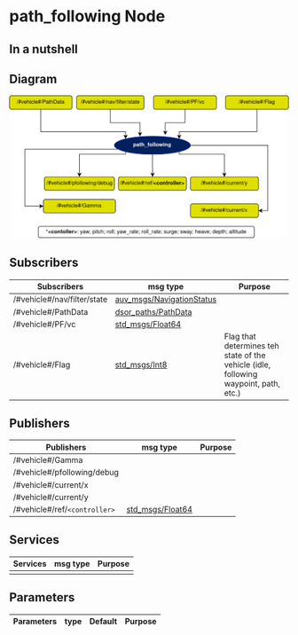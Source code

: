 # path_following Node

## In a nutshell


## Diagram
![path_following Diagram](img/path_following_diagram.png)

## Subscribers
| Subscribers | msg type | Purpose |
| --- | --- | --- |
| /#vehicle#/nav/filter/state | [auv_msgs/NavigationStatus](https://github.com/oceansystemslab/auv_msgs/blob/1faaddd7ee6e9c2c9869e3d8dcff92bb56c2fce4/msg/NavigationStatus.msg) | |
| /#vehicle#/PathData | [dsor_paths/PathData](https://dsor-isr.github.io/farol/dsor-paths/PathData/) | |
| /#vehicle#/PF/vc | [std_msgs/Float64](http://docs.ros.org/en/api/std_msgs/html/msg/Float64.html) | |
| /#vehicle#/Flag | [std_msgs/Int8](http://docs.ros.org/en/api/std_msgs/html/msg/Int8.html) | Flag that determines teh state of the vehicle (idle, following waypoint, path, etc.) |


## Publishers
| Publishers | msg type | Purpose |
| --- | --- | --- |
| /#vehicle#/Gamma | | |
| /#vehicle#/pfollowing/debug | | |
| /#vehicle#/current/x | | |
| /#vehicle#/current/y | | |
| /#vehicle#/ref/`<controller>` | [std_msgs/Float64](http://docs.ros.org/en/api/std_msgs/html/msg/Float64.html) | |

## Services
| Services | msg type | Purpose |
| --- | --- | --- |
| | | |

## Parameters
| Parameters | type | Default | Purpose |
| --- | --- | --- | --- |